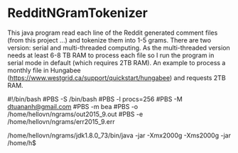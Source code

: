 # RedditNGramTokenizer

This java program read each line of the Reddit generated comment files (from this project ...) and tokenize them into 1-5 grams. There are two version: serial and multi-threaded computing. As the multi-threaded version needs at least 6-8 TB RAM to process each file so I run the program in serial mode in default (which requires 2TB RAM). An example to process a monthly file in Hungabee (https://www.westgrid.ca/support/quickstart/hungabee) and requests 2TB RAM.

#!/bin/bash
#PBS -S /bin/bash
#PBS -l procs=256
#PBS -M dtuananh@gmail.com
#PBS -m bea
#PBS -o /home/hellovn/ngrams/out2015_9.out
#PBS -e /home/hellovn/ngrams/err2015_9.err

/home/hellovn/ngrams/jdk1.8.0_73/bin/java -jar -Xmx2000g -Xms2000g -jar /home/h$


